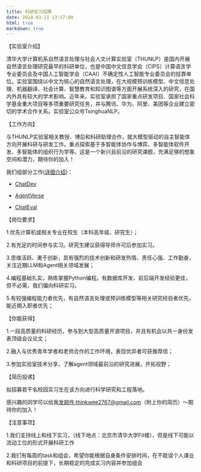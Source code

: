 ```yaml
---
title: 科研实习招聘
date: 2024-03-11 13:57:00
html: true
markdown: true
---
```

【实验室介绍】

清华大学计算机系自然语言处理与社会人文计算实验室（THUNLP）是国内开展自然语言处理研究最早的科研单位，也是中国中文信息学会（CIPS）计算语言学专业委员会及中国人工智能学会（CAAI）不确定性人工智能专业委员会的挂靠单位。实验室围绕以中文为核心的自然语言处理，在大规模预训练模型、中文信息处理、机器翻译、社会计算、智慧教育和知识图谱等方面开展系统深入的研究，在国内外具有较大的学术影响。近年来，实验室承担了国家重点研发项目、国家社会科学基金重大项目等多项重要研究任务，并与腾讯、华为、阿里、美团等企业建立密切的学术合作关系。实验室公众号TsinghuaNLP。

【工作方向】

与THUNLP实验室相关教授、博后和科研助理合作，就大模型驱动的自主智能体方向开展科研与研发工作。重点探索基于多智能体协作与博弈、多智能体软件开发、多智能体的组织行为学等。这是一个新兴且前沿的研究课题，充满足够的想象空间和潜力，期待你的加入！

我们组部分工作([详细介绍](https://nlp.csai.tsinghua.edu.cn/join_us/research_direction/details/?slug=large_model_swarm_intelligence_doctor))：

- [ChatDev](https://github.com/OpenBMB/ChatDev)

- [AgentVerse](https://github.com/OpenBMB/AgentVerse)

- [ChatEval](https://github.com/thunlp/ChatEval)

【岗位要求】

1.优先计算机或相关专业在校生（本科高年级、研究生）；

2.有充足的时间参与实习。研究生建议获得导师许可后参加实习。

3.思维活跃、勇于创新，具有强烈的技术创新和研发热情、责任心强、工作勤奋，关注近期LLM和Agent相关领域发展；

4.编程基础扎实，熟练掌握Python编程。有数据库开发、前后端开发经验更佳，但不必需，我们偏向科研实习。

5.有较强编程能力者优先，有自然语言处理或预训练模型等相关研究经验者优先，能近期入职者优先；

【你能获得】

1.一段高质量的科研经历，参与到大型高质量开源项目，并且有机会以共一身份发表顶级会议论文；

2.融入与优秀青年学者和老师合作的工作环境，表现优异者可获推荐信；

3.参加实验室技术分享，了解agent领域最前沿的研究进展，开拓视野；

【简历投递】

拟招募若干名校园实习生在该方向进行科学研究和工程落地。

感兴趣的同学可以给我[发邮件:thinkwee2767@gmail.com](mailto:thinkwee2767@gmail.com)（附上你的简历）～期待你的加入！



【注意事项】

1.我们支持线上和线下实习，（线下地点：北京市清华大学Fit楼），但是线下可能以流动工位的形式开展科研工作

2.我们有每周的task和组会，希望你能根据自身条件安排时间，在不耽误个人课业和科研项目的前提下，长期稳定的完成实习内容并参加组会









